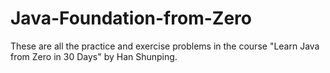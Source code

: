 # Java-Foundation-from-Zero
These are all the practice and exercise problems in the course "Learn Java from Zero in 30 Days" by Han Shunping.
